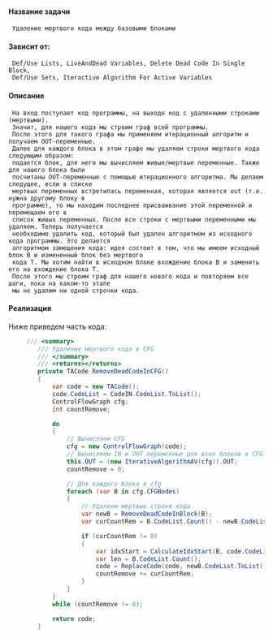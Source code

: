 #### Название задачи
     Удаление мертвого кода между базовыми блоками
#### Зависит от:
     Def/Use Lists, LiveAndDead Variables, Delete Dead Code In Single Block,
     Def/Use Sets, Iteractive Algorithm For Active Variables
#### Описание
     На вход поступает код программы, на выходе код с удаленными строками (мертвыми).
     Значит, для нашего кода мы строим граф всей программы.
     После этого для такого графа мы применяем итерационный алгоритм и получаем OUT-переменные.
     Далее для каждого блока в этом графе мы удаляем строки мертвого кода следующим образом:
     подается блок, для него мы вычисляем живые/мертвые переменные. Также для нашего блока были
     посчитаны OUT-переменные с помощью итерационного алгоритма. Мы делаем следущее, если в списке
     мертвых переменных встретилась переменная, которая является out (т.е. нужна другому блоку в 
     программе), то мы находим последнее присваивание этой переменной и перемещаем его в
     список живых переменных. После все строки с мертвыми переменными мы удаляем. Теперь получается 
     необходимо удалить код, который был удален алгоритмом из исходного кода программы. Это делается 
     алгоритмом замещения кода: идея состоит в том, что мы имеем исходный блок В и измененный блок без мертвого 
     кода Т. Мы хотим найти в исходном блоке вхождение блока В и заменить его на вхождение блока Т.
     После этого мы строим граф для нашего нового кода и повторяем все шаги, пока на каком-то этапе
     мы не удалим ни одной строчки кода.

#### Реализация
Ниже приведем часть кода:
```csharp
     /// <summary>
        /// Удаление мертвого кода в CFG
        /// </summary>
        /// <returns></returns>
        private TACode RemoveDeadCodeInCFG()
        {
            var code = new TACode();
            code.CodeList = CodeIN.CodeList.ToList();
            ControlFlowGraph cfg;
            int countRemove;

            do
            {
                // Вычисляем CFG
                cfg = new ControlFlowGraph(code);
                // Вычисляем IN и OUT переменные для всех блоков в CFG
                this.OUT = (new IterativeAlgorithmAV(cfg)).OUT;
                countRemove = 0;

                // Для каждого блока в cfg
                foreach (var B in cfg.CFGNodes)
                {
                    // Удаляем мертвые строки кода
                    var newB = RemoveDeadCodeInBlock(B);
                    var curCountRem = B.CodeList.Count() - newB.CodeList.Count();

                    if (curCountRem != 0)
                    {
                        var idxStart = CalculateIdxStart(B, code.CodeList);
                        var len = B.CodeList.Count();
                        code = ReplaceCode(code, newB.CodeList.ToList(), idxStart, len);
                        countRemove += curCountRem;
                    }
                }
            }
            while (countRemove != 0);

            return code;
        }
```
